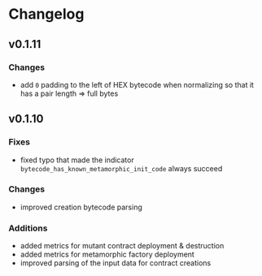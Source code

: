 # Changelog

## v0.1.11

### Changes

- add `0` padding to the left of HEX bytecode when normalizing so that it has a pair length => full bytes

## v0.1.10

### Fixes

- fixed typo that made the indicator `bytecode_has_known_metamorphic_init_code` always succeed

### Changes

- improved creation bytecode parsing

### Additions

- added metrics for mutant contract deployment & destruction
- added metrics for metamorphic factory deployment
- improved parsing of the input data for contract creations
